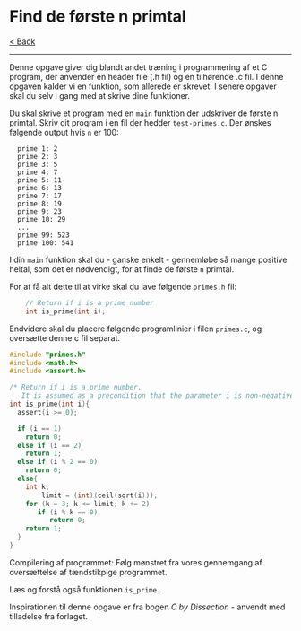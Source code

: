 # Find de første n primtal

[< Back](../README.md)

---

Denne opgave giver dig blandt andet træning i programmering af et C program, der anvender en header file (.h fil) og en tilhørende .c fil. I denne opgaven kalder vi en funktion, som allerede er skrevet. I senere opgaver skal du selv i gang med at skrive dine funktioner.

Du skal skrive et program med en `main` funktion der udskriver de første n primtal. Skriv dit program i en fil der hedder `test-primes.c`. Der ønskes følgende output hvis `n` er 100:

```console
  prime 1: 2
  prime 2: 3
  prime 3: 5
  prime 4: 7
  prime 5: 11
  prime 6: 13
  prime 7: 17
  prime 8: 19
  prime 9: 23
  prime 10: 29
  ...
  prime 99: 523
  prime 100: 541
```

I din `main` funktion skal du - ganske enkelt - gennemløbe så mange positive heltal, som det er nødvendigt, for at finde de første `n` primtal.

For at få alt dette til at virke skal du lave følgende `primes.h` fil:

```c
    // Return if i is a prime number
    int is_prime(int i);
```

Endvidere skal du placere følgende programlinier i filen `primes.c`, og oversætte denne c fil separat.

```c
#include "primes.h"
#include <math.h>
#include <assert.h>

/* Return if i is a prime number. 
   It is assumed as a precondition that the parameter i is non-negative */
int is_prime(int i){
  assert(i >= 0);

  if (i == 1) 
    return 0;
  else if (i == 2) 
    return 1;
  else if (i % 2 == 0)
    return 0;
  else{
    int k,
        limit = (int)(ceil(sqrt(i)));
    for (k = 3; k <= limit; k += 2)
       if (i % k == 0)
          return 0;
    return 1;
  }
}
```

Compilering af programmet: Følg mønstret fra vores gennemgang af oversættelse af tændstikpige programmet.

Læs og forstå også funktionen `is_prime`.

Inspirationen til denne opgave er fra bogen *C by Dissection* - anvendt med tilladelse fra forlaget.
